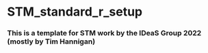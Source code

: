 # STM_standard_r_setup

### This is a template for STM work by the IDeaS Group 2022 (mostly by Tim Hannigan)

